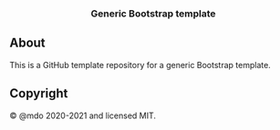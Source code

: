 <h3 align="center">Generic Bootstrap template</h3>



## About

This is a GitHub template repository for a generic Bootstrap template. 

## Copyright

&copy; @mdo 2020-2021 and licensed MIT.

